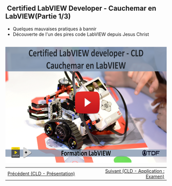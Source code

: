 <h2 dir="auto" id="user-content-h_174031069121655196260265"><strong>&nbsp;Certified LabVIEW Developer</strong><strong>&nbsp;</strong><strong>- Cauchemar en LabVIEW</strong><strong>(Partie 1/3)</strong></h2>
<ul dir="auto">
<li>Quelques mauvaises pratiques &agrave; bannir</li>
<li>D&eacute;couverte de l'un des pires code LabVIEW depuis Jesus Christ</li>
</ul>
<p>&nbsp;<a><img src="Chapitre XVI Youtube.png" width="640" height="362" alt="" style="display: block; margin-left: auto; margin-right: auto;" /></a></p>
<p></p>
<table border="0" style="width: 100%; border-collapse: collapse; border-style: none;">
<tbody>
<tr>
<td style="width: 50%;"><a href="/C-1 Machine d'&eacute;tat, pr&eacute;sentation/"></a><a href="/F-1%20CLD Presentation/">Pr&eacute;c&eacute;dent (CLD - Pr&eacute;sentation)</a><a href="/E-3%20FGV - File/"></a><a href="/E-2%20FGV - Chronom&egrave;tre/"></a><a href="/E-1%20FGV, Pr&eacute;sentation/"></a><a href="/D-3%20Queue message handler - QMH - Calculatrice 2/"></a><a href="/D-2%20Queue message handler - QMH - Calculatrice 1/"></a><a href="/D-1 Queue message handler - QMH/"></a><a href="/C-3 Machine d'&eacute;tat, le template NI/"></a><br /><a href="/C-1 Machine d'&eacute;tat, pr&eacute;sentation/"></a></td>
<td style="width: 50%; text-align: right;"><a href="/C-3 Machine d'&eacute;tat, le template NI/"></a><a href="/F-3%20CLD Application/">Suivant (CLD - Application : Examen)</a><a href="/F-2%20CLD Cauchemard en LabVIEW/"></a><br /><a href="/C-3 Machine d'&eacute;tat, le template NI/"></a></td>
</tr>
</tbody>
</table>
<p dir="auto" id="user-content-h_4774480761351655104528452" style="text-align: left;"></p>
